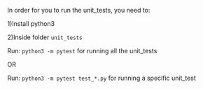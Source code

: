 In order for you to run the unit_tests, you need to:

1)Install python3

2)Inside folder ```unit_tests```

Run: ```python3 -m pytest``` for running all the unit_tests

OR

Run: ```python3 -m pytest test_*.py``` for running a specific unit_test
